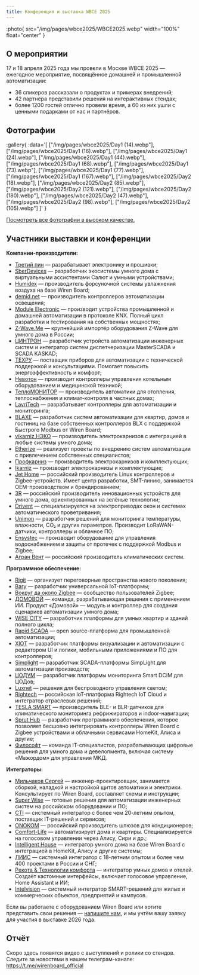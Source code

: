 ```yaml
---
title: Конференция и выставка WBCE 2025
---
```


:photo{
    src="/img/pages/wbce2025/WBCE2025.webp"
    width="100%"
    float="center"
}

## О мероприятии

17 и 18 апреля 2025 года мы провели в Москве WBCE 2025 — ежегодное мероприятие, посвящённое домашней и промышленной автоматизации:

- 36 спикеров рассказали о продуктах и примерах внедрений;
- 42 партнёра представили решения на интерактивных стендах;
- более 1200 гостей отлично провели время, а 60 из них ушли с ценными подарками от нас и партнёров.

## Фотографии

:gallery{ :data='[
  ["/img/pages/wbce2025/Day1 (14).webp"],
  ["/img/pages/wbce2025/Day1 (16).webp"],
  ["/img/pages/wbce2025/Day1 (24).webp"],
  ["/img/pages/wbce2025/Day1 (44).webp"],
  ["/img/pages/wbce2025/Day1 (68).webp"],
  ["/img/pages/wbce2025/Day1 (73).webp"],
  ["/img/pages/wbce2025/Day1 (77).webp"],
  ["/img/pages/wbce2025/Day1 (167).webp"],
  ["/img/pages/wbce2025/Day2 (18).webp"],
  ["/img/pages/wbce2025/Day2 (85).webp"],
  ["/img/pages/wbce2025/Day2 (121).webp"],
  ["/img/pages/wbce2025/Day2 (180).webp"],
  ["/img/pages/wbce2025/Day2 (47).webp"],
  ["/img/pages/wbce2025/Day2 (98).webp"],
  ["/img/pages/wbce2025/Day2 (105).webp"]
]' }

[Посмотреть все фотографии в высоком качестве.](https://drive.google.com/drive/folders/1j84Z0qJt3SEgf0TCQkfZPH7UQGf7gplw?usp=sharing)

## Участники выставки и конференции

**Компании-производители:**

- [Третий пин](https://thirdpin.io/) — разрабатывает электронику и прошивки;
- [SberDevices](https://sberdevices.ru/) — разработчик экосистемы умного дома с виртуальными ассистентами Салют и умными устройствами;
- [Humidex](https://humidex.ru/) — производитель форсуночной системы увлажнения воздуха на базе Wiren Board;
- [demid.net](https://demid.net/) — производитель контроллеров автоматизации освещения;
- [Module Electronic](https://module-electronic.ru/) — производит устройства промышленной и домашней автоматизации в протоколе KNX. Полный цикл разработки и тестирования на собственных мощностях;
- [Z-Wave.Me](https://rus.z-wave.me/) — крупнейший импортёр оборудования Z-Wave для умного дома в России;
- [ЦИНТРОН](https://cyntron.ru/) — разработчик устройств автоматизации инженерных систем и интегратор систем диспетчеризации MasterSCADA и SCADA KASKAD;
- [ТЕХРУ](https://sinum-tech.ru/) — поставщик приборов для автоматизации с технической поддержкой и консультациями. Помогает повысить энергоэффективность и комфорт;
- [Невотон](https://nevoton.ru/) — производит контроллеры управления котельным оборудованием и медицинской техникой;
- [ТеплоМОНИТОР](http://teplostart.ru/) — производитель автоматики для отопления, теплоснабжения и климат-контроля в частных домах;
- [LavriTech](https://lavritech.com/) — разрабатывает контроллеры для автоматизации и мониторинга;
- [BLAXE](https://blaxe.ru/) — разработчик систем автоматизации для квартир, домов и гостиниц на базе собственных контроллеров BLX с поддержкой Быстрого Modbus от Wiren Board;
- [vikarniz НЭКО](https://vikarniz.ru/) — производитель электрокарнизов с интеграцией в любые системы умного дома;
- [Etherize](https://etherize.ru/) — реализует проекты по внедрению систем автоматизации с привлечением собственных специалистов;
- [Профкарниз](https://profkarniz.ru/) — производитель электрокарнизов и комплектующих;
- [Ikarniz](https://ikarniz.ru/) — производит электрокарнизы и комплектующие;
- [Jet Home](https://jethome.ru/?sl=ru) — российский производитель Linux контроллеров и Zigbee-устройств. Имеет центр разработки, SMT-линию, занимается OEM-производством и брендированием;
- [3R](https://3r.ru/) — российский производитель инновационных устройств для умного дома, ориентированных на зелёные технологии;
- [Drivent](https://t.me/Drivent) — специализируется на электроприводах окон и системах автоматического проветривания;
- [Unimon](http://unimon.ru/) — разработчик решений для мониторинга температуры, влажности, CO₂ и других параметров. Производит LoRaWAN-датчики, контроллеры и облачное ПО;
- [Ensystec](http://ensystec.ru/) — производит оборудование для управления водоснабжением и защиты от протечек с поддержкой Modbus и Zigbee;
- [Агран Вент](http://agranvent.ru/) — российский производитель климатических систем.

**Программное обеспечение:**

- [Rigit](https://rigit.ru/) — организует переговорные пространства нового поколения;
- [Bary](https://bary.io/) — разработчик универсальной IoT-платформы;
- [Вокруг да около Zigbee](https://t.me/zigbeer) — сообщество пользователей Zigbee;
- [ДОМОВОЙ](https://www.masicteam.ru/) — команда, разрабатывающая решения с применением ИИ. Продукт «Домовой» — модуль и контроллер для создания сценариев автоматизации умного дома;
- [WISE CITY](https://wisecity.ru/) — разработчик платформы для умных квартир и зданий полного цикла;
- [Rapid SCADA](https://rapidscada.ru/) — open source-платформа для промышленной автоматизации;
- [XIOT](https://xiot.ru/ru/) — разработчик платформы визуализации и автоматизации с редактором UI и логики, мобильными приложениями и ПО для контроллеров;
- [Simplight](https://simplight.ru/) — разработчик SCADA-платформы SimpLight для автоматизации производств;
- [ЦОДУМ](https://smartdcim.ru/) — разработчик платформы мониторинга Smart DCIM для ЦОДов;
- [Luxnet](https://luxnet.pro/) — решения для беспроводного управления светом;
- [Rightech](https://rightech.io/ru) — российская IoT-платформа Rightech IoT Cloud и интегратор отраслевых решений;
- [TESLA SMART](https://www.tesliot.com/) — производитель BLE- и BLR-датчиков для климатического мониторинга рефрижираторов и indoor-навигации;
- [Sprut Hub](https://spruthub.ru/) — разработчик программного обеспечения, которое позволяет бесшовно интегрировать контроллеры Wiren Board с Zigbee устройствами и облачными сервисами HomeKit, Алиса и другие;
- [Философт](https://filo-soft.ru/) — команда IT-специалистов, разрабатывающих цифровые решения для умного дома и девелопмента, включая систему «Мажордом» для управления МКД.

**Интеграторы:**

- [Мильчаков Сергей](https://habr.com/ru/articles/894036/) — инженер-проектировщик, занимается сборкой, наладкой и настройкой щитов автоматики и электрики. Консультирует по Wiren Board, составляет схемы и инструкции;
- [Super Wise](http://superwise.ru/) — готовые решения для автоматизации инженерных систем на российском оборудовании и ПО;
- [CTI](https://www.cti.ru/) — системный интегратор с более чем 20-летним опытом, поставщик IT-решений и сервисов;
- [ONOKOM](https://onokom.ru/) — российский производитель шлюзов для кондиционеров;
- [Comfort-Life](https://comf.life/) — автоматизирует дома и квартиры. Специализируется на голосовом управлении через Алису, Сири и др.;
- [Intelligent House](http://i-intelligent.ru/) — интегратор умного дома на базе Wiren Board с интеграцией в HomeKit, Алису и другие системы;
- [ЛИИС](https://simplehome.liis.su/) — системный интегратор с 18-летним опытом и более чем 400 проектами в России и СНГ;
- [Рекота & Технологии комфорта](http://recota.ru/) — интегратор умных домов и отелей. Создаёт кастомные интерфейсы, включает голосовое управление, Home Assistant и ИИ;
- [Intelvision](http://intelvision.ru/) — системный интегратор SMART-решений для жилых и коммерческих объектов, предприятий и кампусов.

Если вы работаете с оборудованием Wiren Board или хотите представить свои решения — [напишите нам](https://wirenboard.com/ru/pages/contacts/), и мы учтём вашу заявку для участия в выставке 2026 года.

## Отчёт
Скоро здесь появятся видео с выступлений и ролики со стендов. Следите за новостями в нашем телеграм-канале: https://t.me/wirenboard_official
